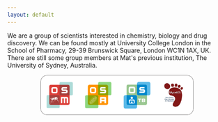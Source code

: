 ```yaml
---
layout: default
---
```


We are a group of scientists interested in chemistry, biology and drug discovery. We can be found mostly at University College London in the School of Pharmacy, 29-39 Brunswick Square, London WC1N 1AX, UK. There are still some group members at Mat's previous institution, The University of Sydney, Australia.

<center><img src="./pics/Logos.png" width="70%" class="myimgb"></center>
